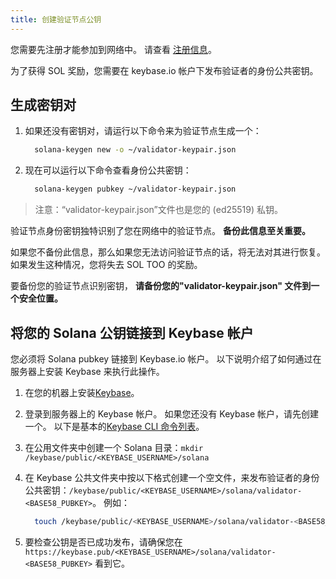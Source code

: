 ```yaml
---
title: 创建验证节点公钥
---
```


您需要先注册才能参加到网络中。 请查看 [注册信息](../registration/how-to-register.md)。

为了获得 SOL 奖励，您需要在 keybase.io 帐户下发布验证者的身份公共密钥。

## **生成密钥对**

1. 如果还没有密钥对，请运行以下命令来为验证节点生成一个：

   ```bash
     solana-keygen new -o ~/validator-keypair.json
   ```

2. 现在可以运行以下命令查看身份公共密钥：

   ```bash
     solana-keygen pubkey ~/validator-keypair.json
   ```

> 注意：“validator-keypair.json”文件也是您的 \(ed25519\) 私钥。

验证节点身份密钥独特识别了您在网络中的验证节点。 **备份此信息至关重要。**

如果您不备份此信息，那么如果您无法访问验证节点的话，将无法对其进行恢复。 如果发生这种情况，您将失去 SOL TOO 的奖励。

要备份您的验证节点识别密钥， **请备份您的"validator-keypair.json" 文件到一个安全位置。**

## 将您的 Solana 公钥链接到 Keybase 帐户

您必须将 Solana pubkey 链接到 Keybase.io 帐户。 以下说明介绍了如何通过在服务器上安装 Keybase 来执行此操作。

1. 在您的机器上安装[Keybase](https://keybase.io/download)。
2. 登录到服务器上的 Keybase 帐户。 如果您还没有 Keybase 帐户，请先创建一个。 以下是基本的[Keybase CLI 命令列表](https://keybase.io/docs/command_line/basics)。
3. 在公用文件夹中创建一个 Solana 目录：`mkdir /keybase/public/<KEYBASE_USERNAME>/solana`
4. 在 Keybase 公共文件夹中按以下格式创建一个空文件，来发布验证者的身份公共密钥：`/keybase/public/<KEYBASE_USERNAME>/solana/validator-<BASE58_PUBKEY>`。 例如：

   ```bash
     touch /keybase/public/<KEYBASE_USERNAME>/solana/validator-<BASE58_PUBKEY>
   ```

5. 要检查公钥是否已成功发布，请确保您在 `https://keybase.pub/<KEYBASE_USERNAME>/solana/validator-<BASE58_PUBKEY>` 看到它。
